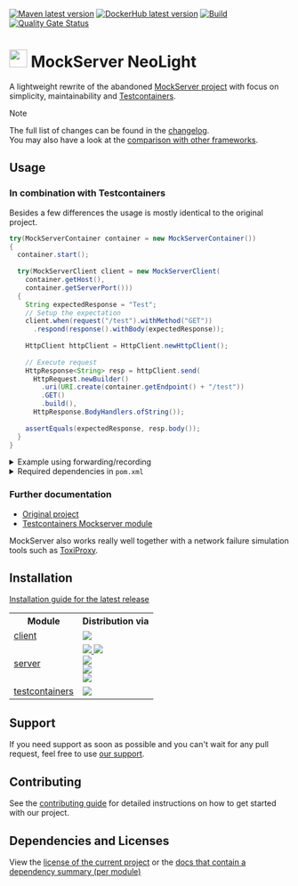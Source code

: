 [![Maven latest version](https://img.shields.io/maven-central/v/software.xdev.mockserver/client?logo=apache%20maven)](https://mvnrepository.com/artifact/software.xdev.mockserver/client)
[![DockerHub latest version](https://img.shields.io/docker/v/xdevsoftware/mockserver?sort=semver&logo=docker&label=DockerHub)](https://hub.docker.com/r/xdevsoftware/mockserver)
[![Build](https://img.shields.io/github/actions/workflow/status/xdev-software/mockserver-neolight/check-build.yml?branch=develop)](https://github.com/xdev-software/mockserver-neolight/actions/workflows/check-build.yml?query=branch%3Adevelop)
[![Quality Gate Status](https://sonarcloud.io/api/project_badges/measure?project=xdev-software_mockserver-neolight&metric=alert_status)](https://sonarcloud.io/dashboard?id=xdev-software_mockserver-neolight)

# <img src="./assets/logo.avif" height=32 /> MockServer NeoLight

A lightweight rewrite of the abandoned [MockServer project](https://github.com/mock-server/mockserver) with focus on simplicity, maintainability and [Testcontainers](https://java.testcontainers.org/).

> [!NOTE]
> The full list of changes can be found in the [changelog](./CHANGELOG.md#100).<br/>
> You may also have a look at the [comparison with other frameworks](./COMPARISON.md).

## Usage

### In combination with Testcontainers
Besides a few differences the usage is mostly identical to the original project.

```java
try(MockServerContainer container = new MockServerContainer())
{
  container.start();
  
  try(MockServerClient client = new MockServerClient(
    container.getHost(),
    container.getServerPort()))
  {
    String expectedResponse = "Test";
    // Setup the expectation
    client.when(request("/test").withMethod("GET"))
      .respond(response().withBody(expectedResponse));
    
    HttpClient httpClient = HttpClient.newHttpClient();
    
    // Execute request
    HttpResponse<String> resp = httpClient.send(
      HttpRequest.newBuilder()
        .uri(URI.create(container.getEndpoint() + "/test"))
        .GET()
        .build(),
      HttpResponse.BodyHandlers.ofString());
    
    assertEquals(expectedResponse, resp.body());
  }
}
```

<details><summary>Example using forwarding/recording</summary>

```java
try(MockServerContainer container = new MockServerContainer())
{
  container.start();
  
  try(MockServerClient client = new MockServerClient(
    container.getHost(),
    container.getServerPort()))
  {
    // Setup the forwarding
    client.when(request("/"))
      .forward(HttpForward.forward().withHost("my-nginx.local"));
    
    HttpClient httpClient = HttpClient.newHttpClient();
    
    // Execute request
    HttpResponse<String> resp = httpClient.send(
      HttpRequest.newBuilder()
        .uri(URI.create(container.getEndpoint() + "/"))
        .GET()
        .build(),
      HttpResponse.BodyHandlers.ofString());
    
    assertTrue(resp.body().contains("Welcome to nginx!"));
    
    // You can also retrieve requests, expectations and responses
    String recorded =
      client.retrieveRecordedRequestsAndResponses(request("/"), Format.JSON);
    // or generate the code for writing them
    String codeToGenerateExpectation =
      client.retrieveRecordedExpectations(request("/"), Format.JAVA);
  }
}
```

The returned ``codeToGenerateExpectation`` will look like this:
```java
new MockServerClient("localhost", 1080)
.when(
        request()
                .withMethod("GET")
                .withPath("/")
                ...,
        Times.once(),
        TimeToLive.unlimited(),
        0
)
.respond(
        response()
                .withStatusCode(200)
                .withReasonPhrase("OK")
                .withHeaders(...)
                .withBody("<!DOCTYPE html>\n<html>\n<head>\n<title>Welcome to nginx!</title>...")
);
```

</details>

<details><summary>Required dependencies in <code>pom.xml</code></summary>

```xml
<dependency>
   <groupId>software.xdev.mockserver</groupId>
   <artifactId>client</artifactId>
   <version>...</version>
   <scope>test</scope>
</dependency>
<dependency>
   <groupId>software.xdev.mockserver</groupId>
   <artifactId>testcontainers</artifactId>
   <version>...</version>
   <scope>test</scope>
</dependency>
```

</details>

### Further documentation
* [Original project](https://www.mock-server.com/)
* [Testcontainers Mockserver module](https://java.testcontainers.org/modules/mockserver/)

MockServer also works really well together with a network failure simulation tools such as [ToxiProxy](https://java.testcontainers.org/modules/toxiproxy/).

## Installation
[Installation guide for the latest release](https://github.com/xdev-software/mockserver-neolight/releases/latest#Installation)

<table>
  <tr>
    <th>Module</th>
    <th>Distribution via</th>
  </tr>
  <tr>
    <td><a href="./client/">client</a></td>
    <td>
      <a href="https://mvnrepository.com/artifact/software.xdev.mockserver/client">
        <img src="https://img.shields.io/maven-central/v/software.xdev.mockserver/client?logo=apache%20maven"/>
      </a>
    </td>
  </tr>
  <tr>
    <td><a href="./server/">server</a></td>
    <td>
      <a href="https://hub.docker.com/r/xdevsoftware/mockserver">
        <img src="https://img.shields.io/docker/v/xdevsoftware/mockserver?sort=semver&logo=docker&label=DockerHub"/>
        <img src="https://img.shields.io/docker/pulls/xdevsoftware/mockserver?logo=docker&label=pulls"/>
      </a>
      <br/>
      <a href="https://github.com/xdev-software/mockserver-neolight/pkgs/container/mockserver-neolight">
        <img src="https://img.shields.io/badge/ghcr.io-available-blue?logo=docker"/>
      </a>
      <br/>
      <a href="https://github.com/xdev-software/mockserver-neolight/releases/latest">
        <img src="https://img.shields.io/github/v/release/xdev-software/mockserver-neolight?logo=apache%20maven&label=github"/>
      </a>
      <br/>
      <a href="https://mvnrepository.com/artifact/software.xdev.mockserver/server">
        <img src="https://img.shields.io/maven-central/v/software.xdev.mockserver/server?logo=apache%20maven"/>
    </td>
  </tr>
  <tr>
    <td><a href="./testcontainers/">testcontainers</a></td>
    <td>
      <a href="https://mvnrepository.com/artifact/software.xdev.mockserver/testcontainers">
        <img src="https://img.shields.io/maven-central/v/software.xdev.mockserver/testcontainers?logo=apache%20maven"/>
      </a>
    </td>
  </tr>
</table>

## Support
If you need support as soon as possible and you can't wait for any pull request, feel free to use [our support](https://xdev.software/en/services/support).

## Contributing
See the [contributing guide](./CONTRIBUTING.md) for detailed instructions on how to get started with our project.

## Dependencies and Licenses
View the [license of the current project](LICENSE) or the [docs that contain a dependency summary (per module)](https://xdev-software.github.io/mockserver-neolight/)
